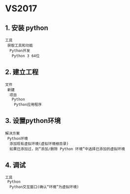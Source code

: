 # VS2017

## 1. 安装 python

```
工具
 获取工具和功能
  Python开发
   Python 3 64位
```

## 2. 建立工程

```
文件
 新建
  项目
   Python
    Python应用程序
```

## 3. 设置python环境

```
解决方案
 Python环境
  添加现有虚拟环境(虚拟环境根目录)
  如果已添加过，则“添加/删除 Python 环境”中选择已添加的虚拟环境
```

## 4. 调试

```
工具
 Python
  Python交互窗口(确认“环境”为虚拟环境)
```

